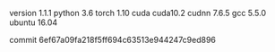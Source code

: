 version 1.1.1
python 3.6
torch 1.10
cuda cuda10.2
cudnn 7.6.5
gcc 5.5.0
ubuntu 16.04

commit 6ef67a09fa218f5ff694c63513e944247c9ed896